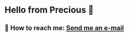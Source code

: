 # Hello from Precious 👋

## 📧 How to reach me: <a href="mailto:precious.ajomole@outlook.com">Send me an e-mail</a>

<!--<div>
    <pre style="text-align: center">-------------------------------------------------- My coding stats ---------------------------------------------------</pre>
</div>
<div>
    <img width=400 src="https://github-readme-stats.vercel.app/api/wakatime?username=@ajomoleprecious&theme=onedark&show_icons=true&text_bold=true&border_radius=65&layout=compact" alt="waka_time_stats" />
    <img width=400 src="https://github-readme-stats.vercel.app/api?username=ajomoleprecious&show_icons=true&theme=onedark&border_radius=65&include_all_commits=true&rank_icon=percentile&text_bold=true" alt="top_langs" />
</div>
<div>
    <img width=350 src="https://github-readme-stats.vercel.app/api/top-langs/?username=ajomoleprecious&hide_progress=true&show_icons=true&theme=onedark&border_radius=55&langs_count=8&include_all_commits=true&text_bold=true&layout=pie" alt="top_langs" />
</div>-->



<!---
ajomoleprecious/ajomoleprecious is a ✨ special ✨ repository because its `README.md` (this file) appears on your GitHub profile.
You can click the Preview link to take a look at your changes.
--->
